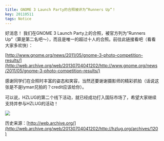 ```yaml
---
title: GNOME 3 Launch Party的合照被评为“Runners Up“！
key: 20110511
tags: Notice
---
```


好消息！
我们在GNOME 3 Launch Party上的合照，被官方列为“Runners
Up”（算是第二名吧～），而且是唯一的超过十人的合照。前往此链接看吧（看看大家多欢快）：

[http://www.gnome.org/news/2011/05/gnome-3-photo-competition-results/](http://web.archive.org/web/20130704041202/http://www.gnome.org/news/2011/05/gnome-3-photo-competition-results/)

感谢同学们在合照时丰富的姿态和笑容，当然还要谢谢摄影师的精彩抓拍（话说这张是不是lyman兄拍的？credit应该给你）。

可以说，HZLUG的第二个线下活动，就已经成功打入国际市场了，希望大家继续支持并参与HZLUG的活动！

![](https://ae01.alicdn.com/kf/Ha9433f60d373468795af53fbff30a44eo.jpg)

历史来源：[http://web.archive.org/](http://web.archive.org/web/20130704041202/http://hzlug.org/archives/120)